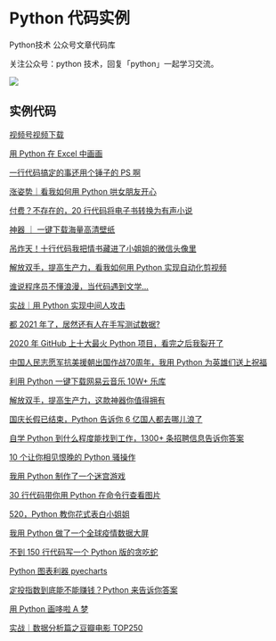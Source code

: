# Python 代码实例

Python技术 公众号文章代码库

关注公众号：python 技术，回复「python」一起学习交流。

![](http://favorites.ren/assets/images/python.jpg)

## 实例代码

[视频号视频下载](https://github.com/JustDoPython/python-examples/tree/master/doudou/2022-03-23-channel)

[用 Python 在 Excel 中画画](https://github.com/JustDoPython/python-examples/tree/master/doudou/2021-12-31-img-excel)

[一行代码搞定的事还用个锤子的 PS 啊](https://github.com/JustDoPython/python-examples/tree/master/doudou/2021-10-28-pillow)

[涨姿势｜看我如何用 Python 哄女朋友开心](https://github.com/JustDoPython/python-examples/tree/master/doudou/2021-10-21-pig)

[付费？不存在的，20 行代码将电子书转换为有声小说](https://github.com/JustDoPython/python-examples/tree/master/doudou/2021-09-29-pdf-to-mp3)

[神器 ｜ 一键下载海量高清壁纸](https://github.com/JustDoPython/python-examples/tree/master/doudou/2021-09-28-wallpaper)

[吊炸天！十行代码我把情书藏进了小姐姐的微信头像里](https://github.com/JustDoPython/python-examples/tree/master/doudou/2021-09-08-text-img)

[解放双手，提高生产力，看我如何用 Python 实现自动化剪视频](https://github.com/JustDoPython/python-examples/tree/master/doudou/2021-06-30-pyautogui)

[谁说程序员不懂浪漫，当代码遇到文学...](https://github.com/JustDoPython/python-examples/tree/master/doudou/2021-03-09-programmer-romance)

[实战｜用 Python 实现中间人攻击](https://github.com/JustDoPython/python-examples/tree/master/doudou/2021-02-08-mitmproxy)

[都 2021 年了，居然还有人在手写测试数据?](https://github.com/JustDoPython/python-examples/tree/master/doudou/2021-01-10-fake-data)

[2020 年 GitHub 上十大最火 Python 项目，看完之后我裂开了](https://github.com/JustDoPython/python-examples/tree/master/doudou/2021-01-02-GitHub-Python-Top10)

[中国人民志愿军抗美援朝出国作战70周年，我用 Python 为英雄们送上祝福](https://github.com/JustDoPython/python-examples/tree/master/doudou/2020-11-10-resisting-us-aid-korea)

[利用 Python 一键下载网易云音乐 10W+ 乐库](https://github.com/JustDoPython/python-examples/tree/master/doudou/2020-11-02-163-music)

[解放双手，提高生产力，这款神器你值得拥有](https://github.com/JustDoPython/python-examples/tree/master/doudou/2020-10-20-appium)

[国庆长假已结束，Python 告诉你 6 亿国人都去哪儿浪了](https://github.com/JustDoPython/python-examples/tree/master/doudou/2020-10-13-national-day)

[自学 Python 到什么程度能找到工作，1300+ 条招聘信息告诉你答案](https://github.com/JustDoPython/python-examples/tree/master/doudou/2020-07-13-lagou)

[10 个让你相见恨晚的 Python 骚操作](https://github.com/JustDoPython/python-examples/tree/master/doudou/2020-06-19-skills)

[我用 Python 制作了一个迷宫游戏](https://github.com/JustDoPython/python-examples/tree/master/doudou/2020-06-12-maze)

[30 行代码带你用 Python 在命令行查看图片](https://github.com/JustDoPython/python-examples/tree/master/doudou/2020-05-17-character-drawing)

[520，Python 教你花式表白小姐姐](https://github.com/JustDoPython/python-examples/tree/master/doudou/2020-05-17-520)

[我用 Python 做了一个全球疫情数据大屏](https://github.com/JustDoPython/python-examples/tree/master/doudou/2020-04-20-epidemic-big-screen)

[不到 150 行代码写一个 Python 版的贪吃蛇](https://github.com/JustDoPython/python-examples/tree/master/doudou/2020-04-04-greedy-snake)

[Python 图表利器 pyecharts](https://github.com/JustDoPython/python-examples/tree/master/doudou/2020-03-27-pyechars)

[定投指数到底能不能赚钱？Python 来告诉你答案](https://github.com/JustDoPython/python-examples/tree/master/doudou/2020-03-27-found)

[用 Python 画哆啦 A 梦](https://github.com/JustDoPython/python-examples/tree/master/doudou/2020-03-27-duo-la-a-meng)

[实战｜数据分析篇之豆瓣电影 TOP250](https://github.com/JustDoPython/python-examples/tree/master/doudou/2020-02-20-douban-movie-top250)